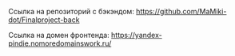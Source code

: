 Ссылка на репозиторий с бэкэндом: https://github.com/MaMiki-dot/Finalproject-back

Ссылка на домен фронтенда: https://yandex-pindie.nomoredomainswork.ru/
